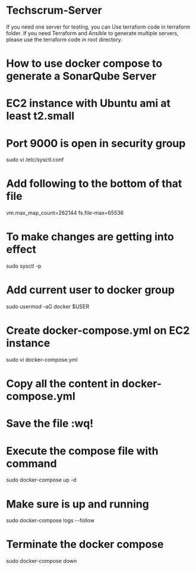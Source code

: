 # Techscrum-Server
If you need one server for testing, you can Use terraform code in terraform folder.
If you need Terraform and Ansible to generate multiple servers, please use the terraform code in root directory.

# How to use docker compose to generate a SonarQube Server
# EC2 instance with Ubuntu ami at least t2.small
# Port 9000 is open in security group

sudo vi /etc/sysctl.conf

# Add following to the bottom of that file
vm.max_map_count=262144
fs.file-max=65536

# To make changes are getting into effect
sudo sysctl -p

# Add current user to docker group
sudo usermod -aG docker $USER

# Create docker-compose.yml on EC2 instance
sudo vi docker-compose.yml

# Copy all the content in docker-compose.yml 

# Save the file :wq!

# Execute the compose file with command
sudo docker-compose up -d

# Make sure is up and running
sudo docker-compose logs --follow

# Terminate the docker compose
sudo docker-compose down
